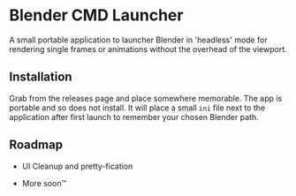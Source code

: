 
# Blender CMD Launcher

A small portable application to launcher Blender in 'headless' mode for rendering single frames or animations without the overhead of the viewport.


## Installation

Grab from the releases page and place somewhere memorable. The app is portable and so does not install. It will place a small `ini` file next to the application after first launch to remember your chosen Blender path.
    
## Roadmap

- UI Cleanup and pretty-fication

- More soon™

